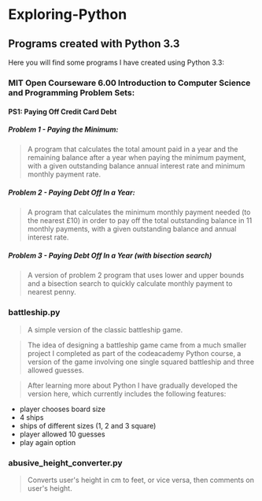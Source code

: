 Exploring-Python
================

## Programs created with Python 3.3

Here you will find some programs I have created using Python 3.3:  
  
  
### MIT Open Courseware 6.00 Introduction to Computer Science and Programming Problem Sets:

#### PS1: Paying Off Credit Card Debt

##### Problem 1 - Paying the Minimum: 

>A program that calculates the total amount paid in a year and the remaining balance 
after a year when paying the minimum payment, with a given outstanding balance annual 
interest rate and minimum monthly payment rate.
 
##### Problem 2 - Paying Debt Off In a Year:

>A program that calculates the minimum monthly payment needed (to the nearest £10) in 
order to pay off the total outstanding balance in 11 monthly payments, with a given 
outstanding balance and annual interest rate.

##### Problem 3 - Paying Debt Off In a Year (with bisection search)
  
>A version of problem 2 program that uses lower and upper bounds and a bisection search 
to quickly calculate monthly payment to nearest penny.

  
### battleship.py 

>A simple version of the classic battleship game.

>The idea of designing a battleship game came from a much smaller project I completed 
as part of the codeacademy Python course, a version of the game involving one single 
squared battleship and three allowed guesses. 

>After learning more about Python I have gradually developed the version here, which 
currently includes the following features:
* player chooses board size
* 4 ships
* ships of different sizes (1, 2 and 3 square)
* player allowed 10 guesses
* play again option


### abusive_height_converter.py

>Converts user's height in cm to feet, or vice versa, then comments on user's height. 
